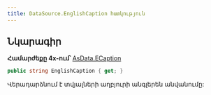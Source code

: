 ```yaml
---
title: DataSource.EnglishCaption հատկություն
---
```


## Նկարագիր

**Համարժեքը 4x-ում՝** [AsData.ECaption](https://armsoft.github.io/as4x-docs/HTM/ProgrGuide/Functions/ASDATA/ECaption.html)

```c#
public string EnglishCaption { get; }
```

Վերադարձնում է տվյալների աղբյուրի անգլերեն անվանումը:
